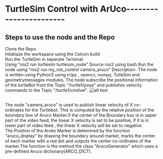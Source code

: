 # TurtleSim Control with ArUco----------------------- 
Steps to use the node and the Repo</br>
----------------------------------
Clone the Repo</br>
Intialiaze the workspace using the Colcon build</br> 
Run the TurtleSim in seperate Terminal</br>
Using "ros2 run turtlesim turtlesim_node"
Source ros2 using bash
Run the node using "ros2 run my_rob_control camera_aruco"
Description-
The node is written using Python3 using rclpy , opencv, numpy, TutleSim and geometrymessages modules. The node subscribe the positional information of the turtleBot from the Topic "/turtle1/pose" and publishes velocity commands to the Topic "/turtle1/cmdvel". 
![alt text](https://github.com/BhargavMN/UR_5-control-with-ArUco-/blob/5ea09baa6a9233a046daddce9804c3738564d162/rosgraph.png)

</br>
The node "camera_aruco"  is used to publish linear velocity of X co-ordinates for the Turtlebot. This is computed by the relative position of the boundary box of Aruco Marker.If the center of the Boundary box is in upper part of the video feed, the linear X velocity is set to be positive, if it is in lower part of video feed , the linear X velocity will be set to negative.</br>
The Position of the Aruko Marker is detemined by the function "aruco_display" by drawing the boundary around marker, marks the center of each marker with a red dot and outputs the center co-ordinates of the marker.The function is the method the class "ArucoGenerator" which uses a pre-defined Aruco dictionary(ARCO_DICT).</br>


